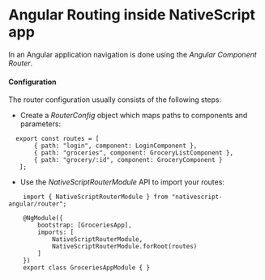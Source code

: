 # Angular Routing inside NativeScript app



In an Angular application navigation is done using the *Angular Component Router*.


#### Configuration

The router configuration usually consists of the following steps:

* Create a *RouterConfig* object which maps paths to components and parameters:

```
  export const routes = [
       { path: "login", component: LoginComponent },
       { path: "groceries", component: GroceryListComponent },
       { path: "grocery/:id", component: GroceryComponent }
   ];
```

* Use the *NativeScriptRouterModule* API to import your routes:

```
    import { NativeScriptRouterModule } from "nativescript-angular/router";

    @NgModule({
        bootstrap: [GroceriesApp],
        imports: [
            NativeScriptRouterModule,
            NativeScriptRouterModule.forRoot(routes)
        ]
    })
    export class GroceriesAppModule { }
```


